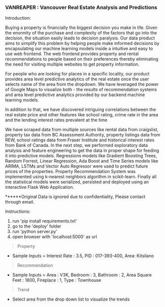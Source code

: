 ### VANREAPER : Vancouver Real Estate Analysis and Predictions

Introduction:

Buying a property is financially the biggest decision you make in life. Given the enormity of the purchase and complexity of the factors that go into the decision, the situation easily leads to decision paralysis. Our data product aims to simplify this problem by helping people make informed decisions by encapsulating our machine learning models inside a intuitive and easy to use web frontend. The web frontend provides property and rental recommendations to people based on their preferences thereby eliminating the need for visiting multiple websites to get property information.	

For people who are looking for places in a specific locality, our product provides area level predictive analytics of the real estate once the user selects name of the area from the dropdown. We have leveraged the power of Google Maps to visualize both - the results of recommendation systems and area level predictive analytics provided by our backend machine learning models. 

In addition to that, we have discovered intriguing correlations between the real estate price and other features like school rating, crime rate in the area and the lending interest rates prevalent at the time 

We have scraped data from multiple sources like rental data from craigslist, property tax data from BC Assessment Authority, property listings data from REW, school ratings data from Fraser Institute and historical interest rates from Bank of Canada. In the next step, we performed exploratory data analysis and feature engineering to get the data in proper shape for feeding it into predictive models. Regressions models like Gradient Boosting Trees, Random Forrest, Linear Regression, Ada Boost and Time Series models like ARIMA, LSTMs and Vector Auto Regressor were used to predict future prices of the properties. Property Recommendation System was implemented using k-nearest neighbors algorithm in scikit-learn. Finally all the statistical models were serialized, persisted and deployed using an interactive Flask Web Application.


******Original Data is ignored due to confidentiality, Please contact through email.

Instructions:

1. run 'pip install requirements.txt'
2. go to the 'deploy' folder
3. run 'python server.py'
4. open browser with 'localhost:5000' as url

>Property 
- Sample Inputs = Interest Rate : 3.5, PID : 017-393-400, Area: Kitsilano

>Recommendation
- Sample Inputs = Area : V3K, Bedroom : 3, Bathroom : 2, Area Square Feet : 1800, Fireplace : 1, Type : Townhouse 

>Trend
- Select area from the drop down list to visualize the trends

